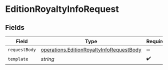 # EditionRoyaltyInfoRequest


## Fields

| Field                                                                                                       | Type                                                                                                        | Required                                                                                                    | Description                                                                                                 |
| ----------------------------------------------------------------------------------------------------------- | ----------------------------------------------------------------------------------------------------------- | ----------------------------------------------------------------------------------------------------------- | ----------------------------------------------------------------------------------------------------------- |
| `requestBody`                                                                                               | [operations.EditionRoyaltyInfoRequestBody](../../../sdk/models/operations/editionroyaltyinforequestbody.md) | :heavy_minus_sign:                                                                                          | N/A                                                                                                         |
| `template`                                                                                                  | *string*                                                                                                    | :heavy_check_mark:                                                                                          | Template id                                                                                                 |